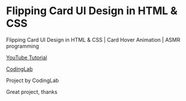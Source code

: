 # Flipping Card UI Design in HTML & CSS

Flipping Card UI Design in HTML & CSS | Card Hover Animation | ASMR programming

[YouTube Tutorial](https://www.youtube.com/watch?v=20Qb7pNMv-4)

[CodingLab](www.codinglabweb.com)

Project by CodingLab
 
Great project, thanks